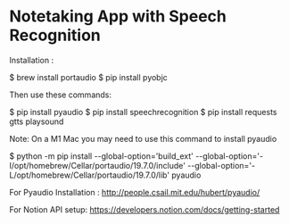 #  Notetaking App with Speech Recognition

Installation :

$ brew install portaudio
$ pip install pyobjc

Then use these commands:

$ pip install pyaudio
$ pip install speechrecognition
$ pip install requests gtts playsound

Note: On a M1 Mac you may need to use this command to install pyaudio

$ python -m pip install --global-option='build_ext' --global-option='-I/opt/homebrew/Cellar/portaudio/19.7.0/include' --global-option='-L/opt/homebrew/Cellar/portaudio/19.7.0/lib' pyaudio


For Pyaudio Installation : http://people.csail.mit.edu/hubert/pyaudio/

For Notion API setup:  https://developers.notion.com/docs/getting-started





